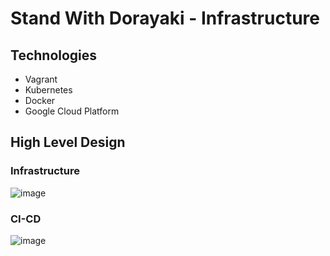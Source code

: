# Stand With Dorayaki - Infrastructure

## Technologies
- Vagrant
- Kubernetes
- Docker
- Google Cloud Platform


## High Level Design
### Infrastructure
![image](https://user-images.githubusercontent.com/21070615/232194372-d23d57a0-8f05-465f-9b5a-fb2cb2ab38b6.png)

### CI-CD
![image](https://user-images.githubusercontent.com/21070615/232972107-5e8922f9-b1c1-4522-ba1d-55403f4284ce.png)
